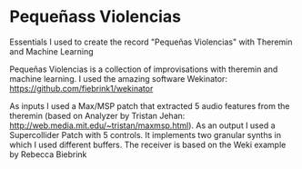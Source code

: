 # Pequeñass Violencias
Essentials I used to create the record "Pequeñas Violencias" with Theremin and Machine Learning

Pequeñas Violencias is a collection of improvisations with theremin and machine learning.
I used the amazing software Wekinator: https://github.com/fiebrink1/wekinator

As inputs I used a Max/MSP patch that extracted 5 audio features from the theremin (based on Analyzer by Tristan Jehan: http://web.media.mit.edu/~tristan/maxmsp.html).
As an output I used a Supercollider Patch with 5 controls. It implements two granular synths in which I used different buffers. The receiver is based on the Weki example by Rebecca Biebrink
